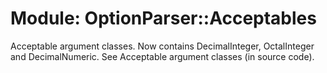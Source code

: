 # Module: OptionParser::Acceptables
    

Acceptable argument classes. Now contains DecimalInteger, OctalInteger and
DecimalNumeric. See Acceptable argument classes (in source code).



